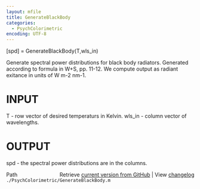 ```yaml
---
layout: mfile
title: GenerateBlackBody
categories:
  - PsychColorimetric
encoding: UTF-8
---
```


[spd] = GenerateBlackBody(T,wls\_in)

Generate spectral power distributions for black body radiators.
Generated according to formula in W+S, pp. 11-12.
We compute output as radiant exitance in units of W m-2 nm-1.

# INPUT
  T - row vector of desired temperaturs in Kelvin.
  wls\_in - column vector of wavelengths.

# OUTPUT
  spd - the spectral power distributions are in the columns.


<div class="code_header" style="text-align:right;">
  <span style="float:left;">Path&nbsp;&nbsp;</span> <span class="counter">Retrieve <a href=
  "https://raw.github.com/Psychtoolbox-3/Psychtoolbox-3/beta/./PsychColorimetric/GenerateBlackBody.m">current version from GitHub</a> | View <a href=
  "https://github.com/Psychtoolbox-3/Psychtoolbox-3/commits/beta/./PsychColorimetric/GenerateBlackBody.m">changelog</a></span>
</div>
<div class="code">
  <code>./PsychColorimetric/GenerateBlackBody.m</code>
</div>
